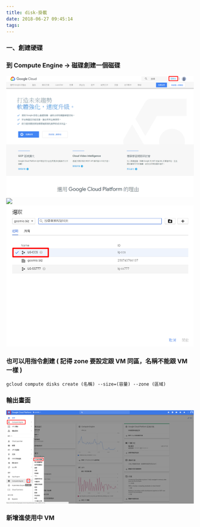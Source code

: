 ```yaml
---
title: disk-掛載
date: 2018-06-27 09:45:14
tags:
---
```


### 一、創建硬碟

### 到 Compute Engine → 磁碟創建一個磁碟

![ ](images/1.png)
![ ](images/2.png)
![ ](images/3.png)

### 也可以用指令創建 ( 記得 zone 要設定跟 VM 同區，名稱不能跟 VM 一樣 )

```
gcloud compute disks create (名稱) --size=(容量) --zone (區域)
```

### 輸出畫面

![ ](images/4.png)

### 新增進使用中 VM


